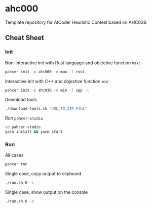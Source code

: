 # ahc000
Template repository for AtCoder Heuristic Contest based on AHC039.

## Cheat Sheet

### Init

Non-interactive init with Rust language and objective function `max`:
```sh
pahcer init -p ahc000 -o max -l rust
```

Interactive init with C++ and objective function `min`:
```sh
pahcer init -p ahc030 -o min -l cpp -i
```

Download tools
```sh
./download-tools.sh "URL_TO_ZIP_FILE"
```

Run `pahcer-studio`
```sh
cd pahcer-studio
yarn install && yarn start
```

### Run

All cases

```sh
pahcer run
```

Single case, copy output to clipboard

```sh
./run.sh 0 -c
```

Single case, show output on the console

```sh
./run.sh 0 -o
```
